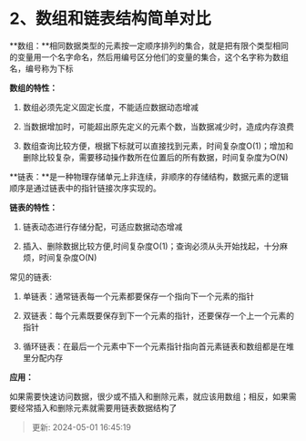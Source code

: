 # 2、数组和链表结构简单对比

**数组：**相同数据类型的元素按一定顺序排列的集合，就是把有限个类型相同的变量用一个名字命名，然后用编号区分他们的变量的集合，这个名字称为数组名，编号称为下标

**数组的特性：**

1. 数组必须先定义固定长度，不能适应数据动态增减

2. 当数据增加时，可能超出原先定义的元素个数，当数据减少时，造成内存浪费

3. 数组查询比较方便，根据下标就可以直接找到元素，时间复杂度O(1)；增加和删除比较复杂，需要移动操作数所在位置后的所有数据，时间复杂度为O(N)  

**链表：**是一种物理存储单元上非连续，非顺序的存储结构，数据元素的逻辑顺序是通过链表中的指针链接次序实现的。

**链表的特性：**

1. 链表动态进行存储分配，可适应数据动态增减

2. 插入、删除数据比较方便,时间复杂度O(1)；查询必须从头开始找起，十分麻烦，时间复杂度O(N)

常见的链表:

1. 单链表：通常链表每一个元素都要保存一个指向下一个元素的指针

2. 双链表：每个元素既要保存到下一个元素的指针，还要保存一个上一个元素的指针

3. 循环链表：在最后一个元素中下一个元素指针指向首元素链表和数组都是在堆里分配内存

**应用：**

如果需要快速访问数据，很少或不插入和删除元素，就应该用数组；相反，如果需要经常插入和删除元素就需要用链表数据结构了

> 更新: 2024-05-01 16:45:19  
